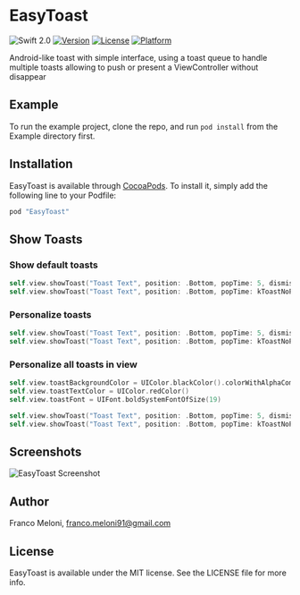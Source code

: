 # EasyToast

![Swift 2.0](https://img.shields.io/badge/Swift-2.2-orange.svg)
[![Version](https://img.shields.io/cocoapods/v/EasyToast.svg?style=flat)](http://cocoapods.org/pods/EasyToast)
[![License](https://img.shields.io/cocoapods/l/EasyToast.svg?style=flat)](http://cocoapods.org/pods/EasyToast)
[![Platform](https://img.shields.io/cocoapods/p/EasyToast.svg?style=flat)](http://cocoapods.org/pods/EasyToast)

Android-like toast with simple interface, using a toast queue to handle multiple toasts allowing to push or present a ViewController without disappear 

## Example

To run the example project, clone the repo, and run `pod install` from the Example directory first.

## Installation

EasyToast is available through [CocoaPods](http://cocoapods.org). To install
it, simply add the following line to your Podfile:

```ruby
pod "EasyToast"
```

## Show Toasts

### Show default toasts

```swift
self.view.showToast("Toast Text", position: .Bottom, popTime: 5, dismissOnTap: false)
self.view.showToast("Toast Text", position: .Bottom, popTime: kToastNoPopTime, dismissOnTap: true)
```

### Personalize toasts

```swift
self.view.showToast("Toast Text", position: .Bottom, popTime: 5, dismissOnTap: false, bgColor: UIColor.blackColor(), textColor: UIColor.whiteColor(), font: UIFont.boldSystemFontOfSize(19))
self.view.showToast("Toast Text", position: .Bottom, popTime: kToastNoPopTime, dismissOnTap: true, bgColor: UIColor.redColor(), textColor: UIColor.blackColor(), font: UIFont.boldSystemFontOfSize(19))
```

### Personalize all toasts in view

```swift
self.view.toastBackgroundColor = UIColor.blackColor().colorWithAlphaComponent(0.7)
self.view.toastTextColor = UIColor.redColor()
self.view.toastFont = UIFont.boldSystemFontOfSize(19)

self.view.showToast("Toast Text", position: .Bottom, popTime: 5, dismissOnTap: false)
self.view.showToast("Toast Text", position: .Bottom, popTime: kToastNoPopTime, dismissOnTap: true)
```

## Screenshots

![EasyToast Screenshot](https://raw.github.com/f-meloni/EasyToast/master/Screenshots/EasyToastScreenshots.jpg)

## Author

Franco Meloni, franco.meloni91@gmail.com

## License

EasyToast is available under the MIT license. See the LICENSE file for more info.
